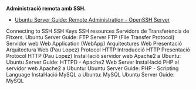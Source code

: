 **Administració remota amb SSH.**
- [Ubuntu Server Guide: Remote Administration - OpenSSH Server](https://github.com)

Connecting to SSH
SSH Keys
SSH resources
Servidors de Transferència de Fitxers.
Ubuntu Server Guide: FTP Server
FTP (File Transfer Protocol)
Servidor web
Web Application (WebApp)
Arquitectures Web
Presentació Arquitectura Web (Pau Lopez)
Protocol HTTP
Introducció HTTP
Presentació Protocol HTTP (Pau Lopez)
Instal·lació servidor web Apache2 a Ubuntu:
Ubuntu Server Guide: HTTPD - Apache2 Web Server
Instal·lació PHP al servidor web Apache2 a Ubuntu:
Ubuntu Server Guide: PHP - Scripting Language
Instal·lació MySQL a Ubuntu:
MySQL
Ubuntu Server Guide: MySQL
